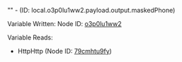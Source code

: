 "" - (ID: local.o3p0lu1ww2.payload.output.maskedPhone)

Variable Written:
Node ID: [o3p0lu1ww2](../nodes/o3p0lu1ww2.md)

Variable Reads:
* HttpHttp (Node ID: [79cmhtu9fy](../nodes/79cmhtu9fy.md))
